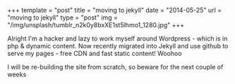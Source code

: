 +++
template = "post"
title = "moving to jekyll"
date = "2014-05-25"
url = "moving to jekyll"
type = "post"
img = "/img/unsplash/tumblr_n2k0y8bxXE1st5lhmo1_1280.jpg"
+++

<p>Alright I'm a hacker and lazy to work myself around Wordpress - which is in php & dynamic content.  Now recently migrated into Jekyll and use github to serve my pages - free CDN and fast static content! Woohoo</p>

<p>I will be re-building the site from scratch, so beware for the next couple of weeks</p>


